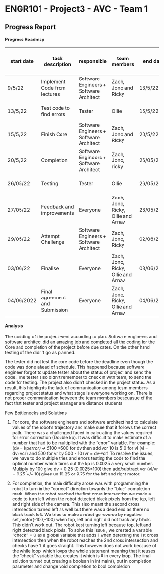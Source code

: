 # ENGR101 - Project3 - AVC - Team 1 
## Progress Report 

#### Progress Roadmap
|start date	   |     task description	   |         responsible| team members	| end date	   |     outcome|Actual progress as per 22 of May|
|------|------|-------|------|-----|----|----|
|9/5/22|Implement Code from lectures|Software Engineers + Software Architect | Zach, Jono and Ricky| 13/5/22| Date Completed = 13/5/22 | **Done as scheduled**  |
|13/5/22|Test code to find errors|Tester|Ollie|15/5/22|Date Completed = | Still not done|
|15/5/22|Finish Core | Software Engineers + Software Architect | Zach, Jono and Ricky|20/5/22| Date Completed = 16/5/22| **Done as scheduled**|
|20/5/22|Completion | Software Engineers + Software  Architect |  Zach, Jono, ricky| 26/05/22| Date Completed = 18/5/22| **Done as scheduled**|
|26/05/22|Testing |Tester|Ollie|26/05/2022| Date Completed = | Still not done|
|27/05/22|Feedback and improvements| Everyone| Zach, Jono, Ricky, Ollie  and Arnav| 28/05/22| Date Completed=| Still not done|
|29/05/22|Attempt Challenge| Software Engineers + Software Architect | Zach, Jono, Ricky| 02/06/22| Date Completed = | Still not done|
|03/06/22|Finalise| Everyone| Zach, Jono, Ricky, Ollie  and Arnav| 03/06/22| Date Completed = | Still not done|
|04/06/2022| Final agreement and Submission| Everyone|Zach, Jono, Ricky, Ollie  and Arnav| 04/06/22|  Date Completed = | Still not done|




#### Analysis

The codding of the project went according to plan. Software engineers and software architect did an amazing job and completed all the coding for the Core and completion of the project before due dates. On the other hand testing of the didn't go as planned. 

The tester did not test the core code before the deadline even though the code was done ahead of schedule. This happened because software engineer forgot to update tester about the status of project and send the code. The tester also didn't remember to check in with team, to send the code for testing. The project also didn't checked in the project status.
As a result, this highlights the lack of communication among team members regarding project status and what stage is everyone working on. There is not  proper communication between the team members beacuasue of the fact that tester and project manager are distance students. 

Few Bottlenecks and Solutions

1. For core, the software engineers and software architect had to calculate values of the robot’s trajectory and make sure that it follows the correct path. There was a challenged faced in calculating the values required for error correction (Double kp). It was difficult to make estimate of a number that had to be multiplied with the “error” variable.
For example:(dv = kp*error) → 5*100 =500 for dv then add vcr 10 is 510 for vl (vl = dv+vcr) and 500 for vr by 500 - 10 (vr = dv-vcr)
To resolve the issues, we have to do multiple tries and errors testing the code to find the optimal number which turns out the kp is
0.0025 a very small number. Multiply by 100 give dv = 0.25 (0.0025*100) then add/subtract vcr
(vl/vr = 0.25 +/- 10) gives us 10.25 or 9.75 for the left and right motor.

2. For completion, the main difficulty arose was with programming the robot to turn in the “correct” direction towards the “blue” completion mark. When the robot reached the first cross intersection we made a code to turn left when the robot detected black pixels from the top, left and right side of the camera. This also meant the second cross intersection turned left as well
but there was a dead end as there no black track left. We tried to make a robot go reverse by negative set_motor(-100,-100) when top, left and right did not track any black. This didn’t work out. The robot kept turning left because top, left and right detected black pixels.
To solve this issue , we created a variable “check” = 0 as a global variable that adds 1 when detecting the 1st cross intersection then when the robot reaches the 2nd cross intersection and checks have 1, it goes straight. This however does not work because of the while loop, which loops the whole statement meaning that it reuses the “check” variable that creates it which is 0
in every loop. 
The final solution  turned out,creating a boolean in int main(), put in completion parameter and change void completion to bool completion


